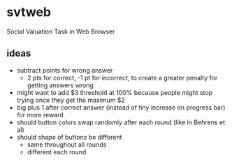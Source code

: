 # svtweb

Social Valuation Task in Web Browser

## ideas
- subtract points for wrong answer
    - 2 pts for correct, -1 pt for incorrect, to create a greater penalty for getting answers wrong
- might want to add $3 threshold at 100% because people might stop trying once they get the maximum $2
- big plus 1 after correct answer (instead of tiny increase on progress bar) for more reward
- should button colors swap randomly after each round (like in Behrens et al)
- should shape of buttons be different
    - same throughout all rounds
    - different each round